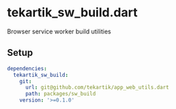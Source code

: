 # tekartik_sw_build.dart

Browser service worker build utilities

## Setup

```yaml
dependencies:
  tekartik_sw_build:
    git:
      url: git@github.com/tekartik/app_web_utils.dart
      path: packages/sw_build
    version: '>=0.1.0'
```
